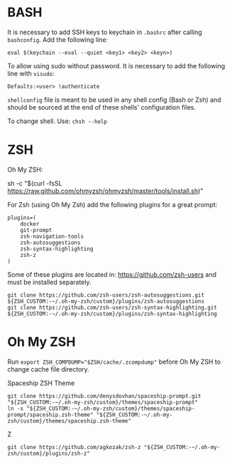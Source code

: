 
BASH
====

It is necessary to add SSH keys to keychain in `.bashrc` after calling `bashconfig`.
Add the following line:

    eval $(keychain --eval --quiet <key1> <key2> <keyn>)

To allow using sudo without password. It is necessary to add the following line with
`visudo`:

    Defaults:<user> !authenticate

`shellconfig` file is meant to be used in any shell config (Bash or Zsh) and should
be sourced at the end of these shells' configuration files.

To change shell. Use: `chsh --help`

# ZSH

Oh My ZSH:

sh -c "$(curl -fsSL https://raw.github.com/ohmyzsh/ohmyzsh/master/tools/install.sh)"

For Zsh (using Oh My Zsh) add the following plugins for a great prompt:

```
plugins=(
	docker
	git-prompt
	zsh-navigation-tools
	zsh-autosuggestions
	zsh-syntax-highlighting
	zsh-z
)
```

Some of these plugins are located in: https://github.com/zsh-users and must be
installed separately.

```
git clone https://github.com/zsh-users/zsh-autosuggestions.git ${ZSH_CUSTOM:-~/.oh-my-zsh/custom}/plugins/zsh-autosuggestions
git clone https://github.com/zsh-users/zsh-syntax-highlighting.git ${ZSH_CUSTOM:-~/.oh-my-zsh/custom}/plugins/zsh-syntax-highlighting
```

# Oh My ZSH

Run `export ZSH_COMPDUMP="$ZSH/cache/.zcompdump"` before Oh My ZSH to change cache file directory.

Spaceship ZSH Theme

```
git clone https://github.com/denysdovhan/spaceship-prompt.git "${ZSH_CUSTOM:-~/.oh-my-zsh/custom}/themes/spaceship-prompt"
ln -s "${ZSH_CUSTOM:-~/.oh-my-zsh/custom}/themes/spaceship-prompt/spaceship.zsh-theme" "${ZSH_CUSTOM:-~/.oh-my-zsh/custom}/themes/spaceship.zsh-theme"
```

Z

```
git clone https://github.com/agkozak/zsh-z "${ZSH_CUSTOM:-~/.oh-my-zsh/custom}/plugins/zsh-z"
```


